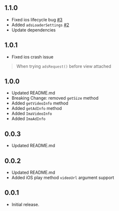 ## 1.1.0
- Fixed ios lifecycle bug [#3](https://github.com/GeceGibi/ima_player/issues/3)
- Added `adsLoaderSettings` [#2](https://github.com/GeceGibi/ima_player/issues/2)
- Update dependencies

## 1.0.1
- Fixed ios crash issue
> When trying `adsRequest()` before view attached


## 1.0.0
- Updated README.md
- Breaking Change: removed `getSize` method
- Added `getVideoInfo` method
- Added `getAdInfo` method
- Added `ImaVideoInfo`
- Added `ImaAdInfo`

## 0.0.3
- Updated README.md

## 0.0.2
- Updated README.md
- Added iOS play method `videoUrl` argument support

## 0.0.1
- Initial release.
